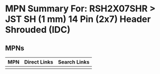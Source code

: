 



# MPN Summary For: RSH2X07SHR > JST SH (1 mm) 14 Pin (2x7) Header Shrouded (IDC)

## MPNs
  

|MPN|Direct Links|Search Links|
| :--- | :--- | :--- |
||||
